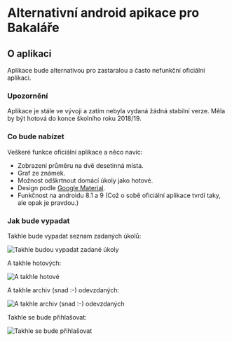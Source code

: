 # Alternativní android apikace pro Bakaláře

## O aplikaci
Aplikace bude alternativou pro zastaralou a často nefunkční oficiální aplikaci.

### Upozornění
Aplikace je stále ve vývoji a zatím nebyla vydaná žádná stabilní verze. Měla by být hotová do konce školního roku 2018/19.

### Co bude nabízet
Veškeré funkce oficiální aplikace a něco navíc:
- Zobrazení průměru na dvě desetinná místa.
- Graf ze známek.
- Možnost odškrtnout domácí úkoly jako hotové.
- Design podle [Google Material](https://material.io).
- Funkčnost na androidu 8.1 a 9 (Což o sobě oficiální aplikace tvrdí taky, ale opak je pravdou.)

### Jak bude vypadat
Takhle bude vypadat seznam zadaných úkolů:

![Takhle budou vypadat zadané úkoly](https://ctrlv.cz/shots/2019/01/06/u0IU.png)

A takhle hotových:

![A takhle hotové](https://ctrlv.cz/shots/2019/01/06/cczD.png)

A takhle archiv (snad :-) odevzdaných:

![A takhle archiv (snad :-) odevzdaných](https://ctrlv.cz/shots/2019/01/06/TQkj.png)


Takhle se bude přihlašovat:

![Takhle se bude přihlašovat](https://ctrlv.cz/shots/2019/01/06/bm3a.png)
